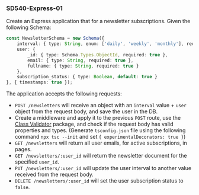 ### SD540-Express-01

Create an Express application that for a newsletter subscriptions. Given the following Schema:
```typescript
const NewsletterSchema = new Schema({
    interval: { type: String, enum: ['daily', 'weekly', 'monthly'], required: true },
    user: {
        _id: { type: Schema.Types.ObjectId, required: true },
        email: { type: String, required: true },
        fullname: { type: String, required: true }
    },
    subscription_status: { type: Boolean, default: true }
}, { timestamps: true });
```
The application accepts the following requests:
* `POST /newsletters` will receive an object with an `interval` value + `user` object from the request body, and save the user in the DB.
* Create a middleware and apply it to the previous `POST` route, use the [Class Validator](https://www.npmjs.com/package/class-validator) package, and check if the request body has valid properties and types. (Generate `tsconfig.json` file using the following command `npx tsc --init` and set `{ experimentalDecorators: true }`)
* `GET /newsletters` will return all user emails, for active subscriptions, in pages.
* `GET /newsletters/:user_id` will return the newsletter document for the specified `user_id`.
* `PUT /newsletters/:user_id` will update the user interval to another value received from the request body.
* `DELETE /newsletters/:user_id` will set the user subscription status to `false`.

